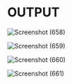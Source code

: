 # OUTPUT

![Screenshot (658)](https://user-images.githubusercontent.com/98829965/161313131-5a153125-a007-4787-b75b-516eec81509b.png)

![Screenshot (659)](https://user-images.githubusercontent.com/98829965/161313151-1b74074a-b2b4-4562-a9f7-e539af07c436.png)

![Screenshot (660)](https://user-images.githubusercontent.com/98829965/161313178-0cf0b68d-5164-4c93-a293-62d7c09587d6.png)

![Screenshot (661)](https://user-images.githubusercontent.com/98829965/161313210-5e91d126-1830-43bf-8514-4ce315adad1d.png)
